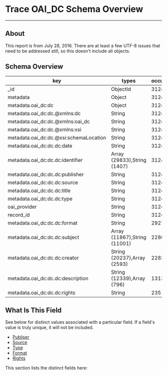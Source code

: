# Trace OAI_DC Schema Overview

---

## About

This report is from July 28, 2016.  There are at least a few UTF-8 issues that need to be addressed still, so this doesn't include all objects.

## Schema Overview

| key                                    | types                        | occurrences | percents             |
| -------------------------------------- | ---------------------------- | ----------- | -------------------- |
| _id                                    | ObjectId                     |       31240 | 100.0000000000000000 |
| metadata                               | Object                       |       31240 | 100.0000000000000000 |
| metadata.oai_dc:dc                     | Object                       |       31240 | 100.0000000000000000 |
| metadata.oai_dc:dc.@xmlns:dc           | String                       |       31240 | 100.0000000000000000 |
| metadata.oai_dc:dc.@xmlns:oai_dc       | String                       |       31240 | 100.0000000000000000 |
| metadata.oai_dc:dc.@xmlns:xsi          | String                       |       31240 | 100.0000000000000000 |
| metadata.oai_dc:dc.@xsi:schemaLocation | String                       |       31240 | 100.0000000000000000 |
| metadata.oai_dc:dc.dc:date             | String                       |       31240 | 100.0000000000000000 |
| metadata.oai_dc:dc.dc:identifier       | Array (29833),String (1407)  |       31240 | 100.0000000000000000 |
| metadata.oai_dc:dc.dc:publisher        | String                       |       31240 | 100.0000000000000000 |
| metadata.oai_dc:dc.dc:source           | String                       |       31240 | 100.0000000000000000 |
| metadata.oai_dc:dc.dc:title            | String                       |       31240 | 100.0000000000000000 |
| metadata.oai_dc:dc.dc:type             | String                       |       31240 | 100.0000000000000000 |
| oai_provider                           | String                       |       31240 | 100.0000000000000000 |
| record_id                              | String                       |       31240 | 100.0000000000000000 |
| metadata.oai_dc:dc.dc:format           | String                       |       29270 |  93.6939820742637579 |
| metadata.oai_dc:dc.dc:subject          | Array (11867),String (11001) |       22868 |  73.2010243277848929 |
| metadata.oai_dc:dc.dc:creator          | String (20237),Array (2593)  |       22830 |  73.0793854033290700 |
| metadata.oai_dc:dc.dc:description      | String (12339),Array (796)   |       13135 |  42.0454545454545467 |
| metadata.oai_dc:dc.dc:rights           | String                       |         235 |   0.7522407170294494 |

## What Is This Field

See below for distinct values associated with a particular field. If a field's value is truly unique, it will not be included.

* [Publiser](https://github.com/markpbaggett/trace_metadata_reports/blob/master/oai_dc/publisher.md)
* [Source](https://github.com/markpbaggett/trace_metadata_reports/blob/master/oai_dc/source.md)
* [Type](https://github.com/markpbaggett/trace_metadata_reports/blob/master/oai_dc/type.md)
* [Format](https://github.com/markpbaggett/trace_metadata_reports/blob/master/oai_dc/format.md)
* [Rights](https://github.com/markpbaggett/trace_metadata_reports/blob/master/oai_dc/rights.md)

This section lists the distinct fields here:



